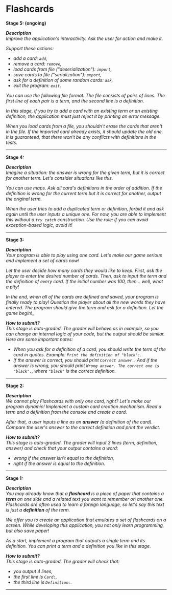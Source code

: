 # Flashcards

**Stage 5: (ongoing)**

_**Description**<br>
Improve the application's interactivity. Ask the user for action and make it._

_Support these actions:<br>_
* _add a card: `add`,_
* _remove a card: `remove`,_
* _load cards from file ("deserialization"): `import`,_
* _save cards to file ("serialization"): `export`,_
* _ask for a definition of some random cards: `ask`,_
* _exit the program: `exit`._

_You can use the following file format. The file consists of pairs of lines. The first line of each pair is a term, and the second line is a definition._

_In this stage, if you try to add a card with an existing term or an existing definition, the application must just reject it by printing an error message._

_When you load cards from a file, you shouldn't erase the cards that aren't in the file. If the imported card already exists, it should update the old one. It is guaranteed, that there won't be any conflicts with definitions in the tests._
***
**Stage 4:**

_**Description**<br>
Imagine a situation: the answer is wrong for the given term, but it is correct for another term. Let's consider situations like this._

_You can use maps. Ask all card's definitions in the order of addition. If the definition is wrong for the current term but it is correct for another, output the original term._

_When the user tries to add a duplicated term or definition, forbid it and ask again until the user inputs a unique one. For now, you are able to implement this without a `try catch` construction. Use the rule: if you can avoid exception-based logic, avoid it!_
***
**Stage 3:**

_**Description**<br>
Your program is able to play using one card. Let's make our game serious and implement a set of cards now!_

_Let the user decide how many cards they would like to keep. First, ask the player to enter the desired number of cards. Then, ask to input the term and the definition of every card. If the initial number was 100, then... well, what a pity!_

_In the end, when all of the cards are defined and saved, your program is finally ready to play! Question the player about all the new words they have entered. The program should give the term and ask for a definition. Let the game begin!__

_**How to submit?**<br>
This stage is auto-graded. The grader will behave as in example, so you can change an internal logic of your code, but the output should be similar. Here are some important notes:<br>_

* _When you ask for a definition of a card, you should write the term of the card in quotes. Example: `Print the definition of "black":`._
* _If the answer is correct, you should print `Correct answer.`. And if the answer is wrong, you should print `Wrong answer. The correct one is "black".`, where `"black"` is the correct definition._
***
**Stage 2:**

_**Description**<br>
We cannot play Flashcards with only one card, right? Let's make our program dynamic! Implement a custom card creation mechanism. Read a term and a definition from the console and create a card._

_After that, a user inputs a line as an **answer** (a definition of the card). Compare the user's answer to the correct definition and print the verdict._

_**How to submit?**<br>
This stage is auto-graded. The grader will input 3 lines (term, definition, answer) and check that your output contains a word:<br>_
* _wrong if the answer isn't equal to the definition,_
* _right if the answer is equal to the definition._

***
**Stage 1:**

_**Description**<br>
You may already know that a **flashcard** is a piece of paper that contains a **term** on one side and a related text you want to remember on another one. Flashcards are often used to learn a foreign language, so let's say this text is just a **definition** of the term._

_We offer you to create an application that emulates a set of flashcards on a screen. While developing this application, you not only learn programming, but also save paper!_

_As a start, implement a program that outputs a single term and its definition. You can print a term and a definition you like in this stage._

_**How to submit?**<br>
This stage is auto-graded. The grader will check that:<br>_
* _you output 4 lines,_
* _the first line is `Card:`,_
* _the third line is `Definition:`._

***
